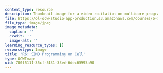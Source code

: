 ```yaml
---
content_type: resource
description: Thumbnail image for a video recitation on multicore programming.
file: https://ol-ocw-studio-app-production.s3.amazonaws.com/courses/6-189-multicore-programming-primer-january-iap-2007/700f511135cf513133ed6dec65995a90_r6.jpg
file_type: image/jpeg
image_metadata:
  caption: ''
  credit: ''
  image-alt: ''
learning_resource_types: []
resourcetype: Image
title: 'R6: SIMD Programming on Cell'
type: OCWImage
uid: 700f5111-35cf-5131-33ed-6dec65995a90
---
```

